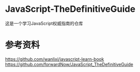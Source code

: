 # JavaScript-TheDefinitiveGuide
这是一个学习JavaScript权威指南的仓库

# 参考资料
https://github.com/wanlixi/javascript-learn-book
https://github.com/forwardNow/JavaScript_TheDefinitiveGuide
